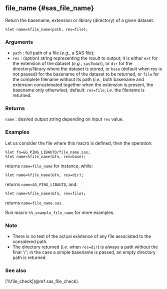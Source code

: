 ## file_name {#sas_file_name}
Return the basename, extension or library (directory) of a given dataset.

	%let name=%file_name(path, res=file);

### Arguments
* `path` : full path of a file (_e.g._, a SAS file);
* `res` : (_option_) string representing the result to output; it is either `ext` for
	the extension of the dataset (_e.g._, `sas7bdat`), or `dir` for the directory/library
	where the dataset is stored, or `base` (default when res is not passed) for the 
	basename of the dataset to be returned, or `file` for the complete filename without
	its path (_i.e._, both basename and extension concatenated together when the extension
	is present, the basename only otherwise); default: `res=file`, _i.e._ the filename is
	returned.
  
### Returns
`name` : desired output string depending on input `res` value. 

### Examples
Let us consider the file where this macro is defined, then the operation:

	%let fn=&G_PING_LIBAUTO/file_name.sas;
	%let name=%file_name(&fn, res=base);

returns `name=file_name` for instance, while:

	%let name=%file_name(&fn, res=dir);

returns `name=&G_PING_LIBAUTO`, and:

	%let name=%file_name(&fn, res=file);

returns `name=file_name.sas`.

Run macro `%%_example_file_name` for more examples.

### Note
* There is no test of the actual existence of any file associated to the considered path. 
* The directory returned (_i.e._ when `res=dir`) is always a path without the final '/'; in the case
a simple basename is passed, an empty directory path is returned.

### See also
[%file_check](@ref sas_file_check).
